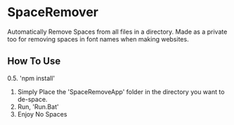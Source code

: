 # SpaceRemover
Automatically Remove Spaces from all files in a directory. Made as a private too for removing spaces in font names when making websites.

## How To Use
0.5. 'npm install'
1. Simply Place the 'SpaceRemoveApp' folder in the directory you want to de-space.
2. Run, 'Run.Bat'
3. Enjoy No Spaces
